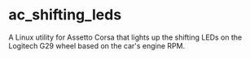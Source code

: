 # ac_shifting_leds
A Linux utility for Assetto Corsa that lights up the shifting LEDs on the Logitech G29 wheel based on the car's engine RPM.
